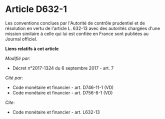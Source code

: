 # Article D632-1

Les conventions conclues par l'Autorité de contrôle prudentiel et de résolution en vertu de l'article L. 632-13 avec des
autorités chargées d'une mission similaire à celle qui lui est confiée en France sont publiées au Journal officiel.

**Liens relatifs à cet article**

_Modifié par_:

  - Décret n°2017-1324 du 6 septembre 2017 - art. 7

_Cité par_:

  - Code monétaire et financier - art. D746-11-1 (VD)
  - Code monétaire et financier - art. D756-6-1 (VD)

_Cite_:

  - Code monétaire et financier - art. L632-13
